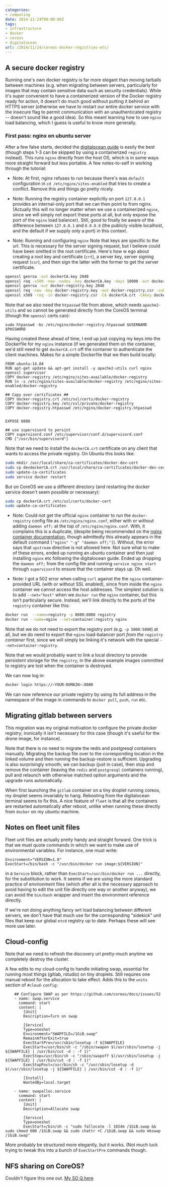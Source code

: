 ```yaml
---
categories:
- computing
date: 2014-11-24T00:00:00Z
tags:
- infrastructure
- docker
- coreos
- digitalocean
url: /2014/11/24/coreos-docker-registries-etc/
---
```


## A secure docker registry ##

Running one's own docker registry is far more elegant than moving tarballs between machines (e.g. when migrating between servers, particularly for images that may contain sensitive data such as security credentials). While it's super convenient to have a containerized version of the Docker registry ready for action, it doesn't do much good without putting it behind an HTTPS server (otherwise we have to restart our entire docker service with the insecure flag to permit communication with an unauthenticated registry -- doesn't sound like a good idea).  So this meant learning how to use `nginx` load balancing, which I guess is useful to know more generally.  

### First pass: nginx on ubuntu server ###

After a few false starts, decided the [digitalocean guide](https://www.digitalocean.com/community/tutorials/how-to-set-up-a-private-docker-registry-on-ubuntu-14-04) is easily the best (though steps 1-3 can be skipped by using a containerized `registry` instead). This runs `nginx` directly from the host OS, which is in some ways more straight forward but less portable. A few notes-to-self in working through the tutorial: 

- Note: At first, nginx refuses to run because there's was `default` configuration in `cd /etc/nginx/sites-enabled` that tries to create a conflict.  Remove this and things go pretty nicely.

- Note: Running the registry container explicitly on port `127.0.0.1` provides an internal-only port that we can then point to from nginx. (Actually this will no longer matter when we use a containerized `nginx`, since we will simply not export these ports at all, but only expose the port of the `nginx` load balancer). Still, good to finally be aware of the difference between `127.0.0.1` and `0.0.0.0` (the publicly visible localhost, and the default if we supply only a port) in this context. 

- Note: Running and configuring `nginx` Note that keys are specific to the url. This is necessary for the server signing request, but I believe could have been omitted in the root certificate. Here's how w ego about creating a root key and certificate (`crt`), a server key, server signing request (`csr`), and then sign the latter with the former to get the server certificate. 

```bash
openssl genrsa -out dockerCA.key 2048
openssl req -x509 -new -nodes -key dockerCA.key -days 10000 -out dockerCA.crt -subj '/C=US/ST=Oregon/L=Portland/CN=coreos.carlboettiger.info'
openssl genrsa -out docker-registry.key 2048
openssl req -new -key docker-registry.key -out docker-registry.csr -subj '/C=US/ST=Oregon/L=Portland/CN=coreos.carlboettiger.info'
openssl x509 -req -in docker-registry.csr -CA dockerCA.crt -CAkey dockerCA.key -CAcreateserial -out docker-registry.crt -days 10000
```
Note that we also need the `htpasswd` file from above, which needs `apache2-utils` and so cannot be generated directly from the CoreOS terminal (though the `openssl` certs can): 

```
sudo htpasswd -bc /etc/nginx/docker-registry.htpasswd $USERNAME $PASSWORD
```

Having created these ahead of time, I end up just copying my keys into the Dockerfile for my `nginx` instance (if we generated them on the container, we'd still need to get `dockerCA.crt` off the container to authenticate the client machines.  Makes for a simple Dockerfile that we then build locally: 


```
FROM ubuntu:14.04
RUN apt-get update && apt-get install -y apache2-utils curl nginx openssl supervisor
COPY docker-registry /etc/nginx/sites-available/docker-registry
RUN ln -s /etc/nginx/sites-available/docker-registry /etc/nginx/sites-enabled/docker-registry

## Copy over certificates ##
COPY docker-registry.crt /etc/ssl/certs/docker-registry 
COPY docker-registry.key /etc/ssl/private/docker-registry 
COPY docker-registry.htpasswd /etc/nginx/docker-registry.htpasswd


EXPOSE 8080

## use supervisord to persist
COPY supervisord.conf /etc/supervisor/conf.d/supervisord.conf
CMD ["/usr/bin/supervisord"]
```


Note that we need to install the `dockerCA.crt` certificate on any client that wants to access the private registry. On Ubuntu this looks like: 

```bash
sudo mkdir /usr/local/share/ca-certificates/docker-dev-cert
sudo cp devdockerCA.crt /usr/local/share/ca-certificates/docker-dev-cert
sudo update-ca-certificates 
sudo service docker restart
```

But on CoreOS we use a different directory (and restarting the docker service doesn't seem possible or necessary):

```bash
sudo cp dockerCA.crt /etc/ssl/certs/docker-cert
sudo update-ca-certificates  
```


- Note: Could not get the official `nginx` container to run the `docker-registry` config file as `/etc/nginx/nginx.conf`, either with or without adding `daemon off;` at the top of `/etc/nginx/nginx.conf`.  With, it complains this is a duplicate, (despite being recommended on the [nginx container documentation](https://registry.hub.docker.com/_/nginx), though admittedly this already appears in the default command `["nginx" "-g" "daemon off;"]`).  Without, the error says that `upstream` directive is not allowed here. Not sure what to make of these errors, ended up running an ubuntu container and then just installing `nginx` etc following the digitalocean guide. Ended up dropping the `daemon off;` from the config file and running `service nginx start` through `supervisord` to ensure that the container stays up.  Oh well.  

- Note: I got a 502 error when calling `curl` against the the `nginx` container-provided URL (with or without SSL enabled), since from inside the `nginx` container we cannot access the host addresses.  The simplest solution is to add `--net="host"` when we `docker run` the `nginx` container, but this isn't particularly secure.  Instead, we'll link directly to the ports of the `registry` container like this:

```bash
docker run  --name=registry -p 8080:8080 registry
docker run --name=nginx --net=container:registry nginx
```

Note that we do not need to export the registry port (e.g. `-p 5000:5000`) at all, but we do need to export the `nginx` load-balancer port _from the `registry` container_ first, since we will simply be linking it's network with the special `--net=container:registry`.

Note that we would probably want to link a local directory to provide persistent storage for the `registry`; in the above example images committed to registry are lost when the container is destroyed. 

We can now log in:

```bash
docker login https://<YOUR-DOMAIN>:8080
```

We can now reference our private registry by using its full address in the namespace of the image in commands to `docker pull`, `push`, `run` etc.  

## Migrating gitlab between servers ##

This migration was my original motivation to configure the private docker registry; ironically it isn't necessary for this case (though it's useful for the drone image, for instance). 

Note that there is no need to migrate the redis and postgresql containers manually.  Migrating the backup file over to the corresponding location in the linked volume and then running the backup-restore is sufficient.  Upgrading is also surprisingly smooth; we can backup (just in case), then stop and remove the container (leaving the `redis` and `postgresql` containers running), pull and relaunch with otherwise matched option arguments and the upgrade runs automatically.

When first launching the `gitlab` container on a tiny droplet running coreos, my droplet seems invariably to hang.  Rebooting from the digitalocean terminal seems to fix this. A nice feature of `fleet` is that all the containers are restarted automatically after reboot, unlike when running these directly from `docker` on my ubuntu machine.

## Notes on fleet unit files ## 

Fleet unit files are actually pretty handy and straight forward.  One trick is that we must quote commands in which we want to make use of environmental variables. For instance, one must write:

```
Environment="VERSION=1.0"
ExecStart=/bin/bash -c "/usr/bin/docker run image:${VERSION}"
```

in a `Service` block, rather than `ExecStart=/usr/bin/docker run ...` directly, for the substitution to work. It seems if we are using the more standard practice of environment files (which after all is the necessary approach to avoid having to edit the unit file directly one way or another anyway), we can avoid the `bin/bash` wrapper and insert the environment reference directly.

If we're not doing anything fancy wrt load balancing between different servers, we don't have that much use for the corresponding "sidekick" unit files that keep our global `etcd` registry up to date. Perhaps these will see more use later.  


## Cloud-config ##

Note that we need to refresh the discovery url pretty-much anytime we completely destroy the cluster.

A few edits to my cloud-config to handle initiating swap, essential for running most things (gitlab, rstudio) on tiny droplets. Still requires one manual reboot for the allocation to take effect. Adds this to the `units` section of `#cloud-config`:

```
    ## Configure SWAP as per https://github.com/coreos/docs/issues/52
    - name: swap.service
      command: start
      content: |
        [Unit]
        Description=Turn on swap

        [Service]
        Type=oneshot
        Environment="SWAPFILE=/1GiB.swap"
        RemainAfterExit=true
        ExecStartPre=/usr/sbin/losetup -f ${SWAPFILE}
        ExecStart=/usr/bin/sh -c "/sbin/swapon $(/usr/sbin/losetup -j ${SWAPFILE} | /usr/bin/cut -d : -f 1)"
        ExecStop=/usr/bin/sh -c "/sbin/swapoff $(/usr/sbin/losetup -j ${SWAPFILE} | /usr/bin/cut -d : -f 1)"
        ExecStopPost=/usr/bin/sh -c "/usr/sbin/losetup -d $(/usr/sbin/losetup -j ${SWAPFILE} | /usr/bin/cut -d : -f 1)"

        [Install]
        WantedBy=local.target

    - name: swapalloc.service
      command: start
      content: |
        [Unit]
        Description=Allocate swap

        [Service]
        Type=oneshot
        ExecStart=/bin/sh -c "sudo fallocate -l 1024m /1GiB.swap && sudo chmod 600 /1GiB.swap && sudo chattr +C /1GiB.swap && sudo mkswap /1GiB.swap"

```

More probably be structured more elegantly, but it works.  (Not much luck trying to tweak this into a bunch of `ExecStartPre` commands though.  


## NFS sharing on CoreOS? ##

Couldn't figure this one out.  [My SO Q here](http://serverfault.com/questions/647014/share-disks-through-nfs-on-a-coreos-cluster)
